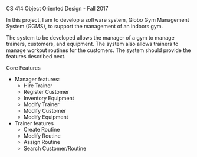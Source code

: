CS 414 Object Oriented Design - Fall 2017

In this project, I am to develop a software system, Globo Gym Management System (GGMS), to support the management of an indoors gym. 

The system to be developed allows the manager of a gym to manage trainers, customers, and
equipment. The system also allows trainers to manage workout routines for the customers.
The system should provide the features described next.

Core Features
- Manager features:
     - Hire Trainer
     - Register Customer
     - Inventory Equipment
     - Modify Trainer
     - Modify Customer
     - Modify Equipment
- Trainer features     
     - Create Routine
     - Modify Routine
     - Assign Routine
     - Search Customer/Routine
